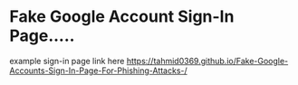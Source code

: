 # Fake Google Account Sign-In Page.....


example sign-in page link here 
https://tahmid0369.github.io/Fake-Google-Accounts-Sign-In-Page-For-Phishing-Attacks-/
